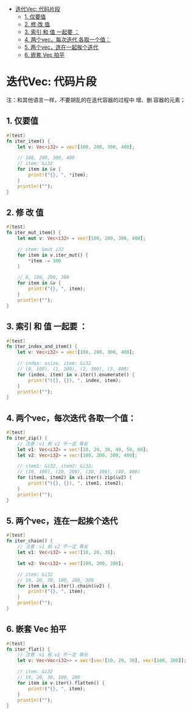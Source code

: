 - [迭代Vec: 代码片段](#迭代vec-代码片段)
  - [1. 仅要值](#1-仅要值)
  - [2. 修 改 值](#2-修-改-值)
  - [3. 索引 和 值 一起要 ：](#3-索引-和-值-一起要-)
  - [4. 两个vec，每次迭代 各取一个值：](#4-两个vec每次迭代-各取一个值)
  - [5. 两个vec，连在一起挨个迭代](#5-两个vec连在一起挨个迭代)
  - [6. 嵌套 Vec 拍平](#6-嵌套-vec-拍平)

# 迭代Vec: 代码片段

注：和其他语言一样，不要胡乱的在迭代容器的过程中 增、删 容器的元素；

## 1. 仅要值

``` rs
#[test]
fn iter_item() {
	let v: Vec<i32> = vec![100, 200, 300, 400];

	// 100, 200, 300, 400
	// item: &i32
	for item in &v {
		print!("{}, ", *item);
	}
	println!("");
}
```

## 2. 修 改 值

``` rs
#[test]
fn iter_mut_item() {
	let mut v: Vec<i32> = vec![100, 200, 300, 400];

	// item: &mut i32
	for item in v.iter_mut() {
		*item -= 100
	}

	// 0, 100, 200, 300
	for item in &v {
		print!("{}, ", item);
	}
	println!("");
}
```

## 3. 索引 和 值 一起要 ：

``` rs
#[test]
fn iter_index_and_item() {
	let v: Vec<i32> = vec![100, 200, 300, 400];

	// index: usize, item: &i32
	// (0, 100), (1, 200), (2, 300), (3, 400)
	for (index, item) in v.iter().enumerate() {
		print!("({}, {}), ", index, item);
	}
	println!("");
}
```

## 4. 两个vec，每次迭代 各取一个值：

``` rs
#[test]
fn iter_zip() {
	// 注意：v1 和 v2 不一定 等长
	let v1: Vec<i32> = vec![10, 20, 30, 40, 50, 60];
	let v2: Vec<i32> = vec![100, 200, 300, 400];

	// item1: &i32, item2: &i32;
	// (10, 100), (20, 200), (30, 300), (40, 400)
	for (item1, item2) in v1.iter().zip(&v2) {
		print!("({}, {}), ", item1, item2);
	}
	println!("");
}
```

## 5. 两个vec，连在一起挨个迭代

``` rs
#[test]
fn iter_chain() {
	// 注意：v1 和 v2 不一定 等长
	let v1: Vec<i32> = vec![10, 20, 30];

	let v2: Vec<i32> = vec![100, 200, 300];

	// item: &i32
	// 10, 20, 30, 100, 200, 300
	for item in v1.iter().chain(&v2) {
		print!("{}, ", item);
	}
	println!("");
}
```

## 6. 嵌套 Vec 拍平

``` rs
#[test]
fn iter_flat() {
	// 注意：v1 和 v2 不一定 等长
	let v: Vec<Vec<i32>> = vec![vec![10, 20, 30], vec![100, 200]];

	// item: &i32
	// 10, 20, 30, 100, 200
	for item in v.iter().flatten() {
		print!("{}, ", item);
	}
	println!("");
}
```